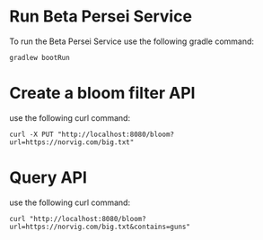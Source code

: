 # Run Beta Persei Service
To run the Beta Persei Service use the following gradle command:

```
gradlew bootRun
```
# Create a bloom filter API

use the following curl command:

```
curl -X PUT "http://localhost:8080/bloom?url=https://norvig.com/big.txt"
```
# Query API

use the following curl command:

```
curl "http://localhost:8080/bloom?url=https://norvig.com/big.txt&contains=guns"
```